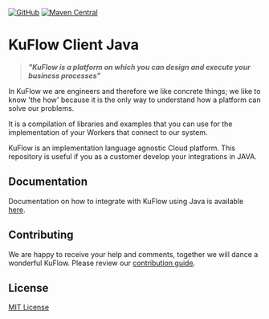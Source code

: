 [![GitHub](https://img.shields.io/github/license/kuflow/kuflow-engine-client-java?label=License)](https://github.com/kuflow/kuflow-engine-client-java/blob/master/LICENSE)
[![Maven Central](https://img.shields.io/maven-central/v/com.kuflow.engine.client/kuflow-engine-client?label=Maven%20Central)](https://search.maven.org/artifact/com.kuflow.engine.client/kuflow-engine-client)

# KuFlow Client Java

> ***"KuFlow is a platform on which you can design and execute your business processes"***

In KuFlow we are engineers and therefore we like concrete things; we like to know 'the how' because it is the only way to understand how a platform can solve our problems.

It is a compilation of libraries and examples that you can use for the implementation of your Workers that connect to our system. 

KuFlow is an implementation language agnostic Cloud platform. This repository is useful if you as a customer develop your integrations in JAVA.

## Documentation

Documentation on how to integrate with KuFlow using Java is available [here](https://docs.kuflow.com/developers/guides/java).

## Contributing

We are happy to receive your help and comments, together we will dance a wonderful KuFlow. Please review our [contribution guide](CONTRIBUTING.md).

## License

[MIT License](https://github.com/kuflow/kuflow-components-java/blob/master/LICENSE)

